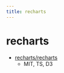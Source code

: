 ```yaml
---
title: recharts
---
```


# recharts

- [recharts/recharts](https://github.com/recharts/recharts)
  - MIT, TS, D3
